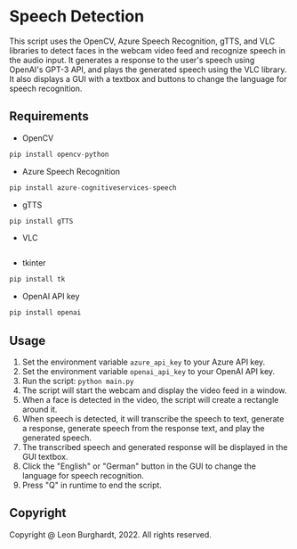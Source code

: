 # Speech Detection

This script uses the OpenCV, Azure Speech Recognition, gTTS, and VLC libraries to detect faces in the webcam video feed and recognize speech in the audio input. It generates a response to the user's speech using OpenAI's GPT-3 API, and plays the generated speech using the VLC library. It also displays a GUI with a textbox and buttons to change the language for speech recognition.

## Requirements

- OpenCV
```python
pip install opencv-python
```
- Azure Speech Recognition
```python
pip install azure-cognitiveservices-speech
```
- gTTS
```python
pip install gTTS
```
- VLC
```download https://www.videolan.org/vlc/download-windows.en-GB.html
```
- tkinter
```python
pip install tk
```
- OpenAI API key
```python
pip install openai
```

## Usage


1. Set the environment variable `azure_api_key` to your Azure API key.
2. Set the environment variable `openai_api_key` to your OpenAI API key.
3. Run the script: `python main.py`
4. The script will start the webcam and display the video feed in a window.
5. When a face is detected in the video, the script will create a rectangle around it.
6. When speech is detected, it will transcribe the speech to text, generate a response, generate speech from the response text, and play the generated speech.
7. The transcribed speech and generated response will be displayed in the GUI textbox.
8. Click the "English" or "German" button in the GUI to change the language for speech recognition.
9. Press "Q" in runtime to end the script.

## Copyright

Copyright @ Leon Burghardt, 2022. All rights reserved.
